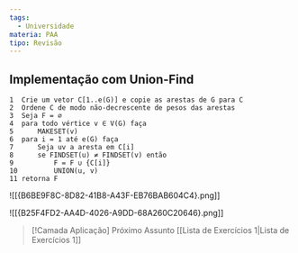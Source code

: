 ```yaml
---
tags:
  - Universidade
materia: PAA
tipo: Revisão
---
```

## Implementação com  Union-Find

``` Kruskal(G, w)
1  Crie um vetor C[1..e(G)] e copie as arestas de G para C
2  Ordene C de modo não-decrescente de pesos das arestas
3  Seja F = ∅
4  para todo vértice v ∈ V(G) faça
5      MAKESET(v)
6  para i = 1 até e(G) faça
7      Seja uv a aresta em C[i]
8      se FINDSET(u) ≠ FINDSET(v) então
9          F = F ∪ {C[i]}
10         UNION(u, v)
11 retorna F
```

![[{B6BE9F8C-8D82-41B8-A43F-EB76BAB604C4}.png]]

![[{B25F4FD2-AA4D-4026-A9DD-68A260C20646}.png]]


> [!Camada Aplicação] Próximo Assunto 
> [[Lista de Exercı́cios 1|Lista de Exercı́cios 1]]